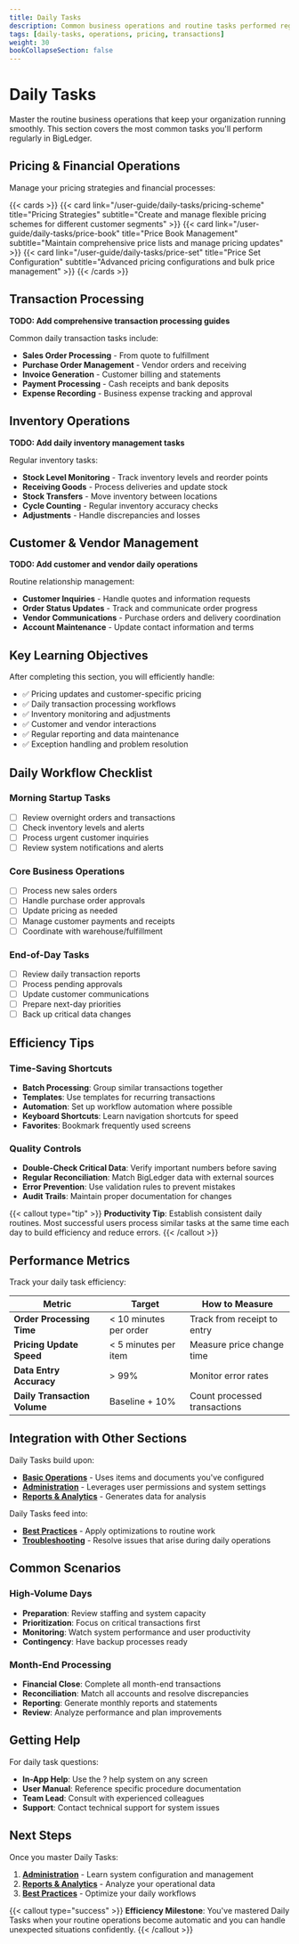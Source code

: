 ```yaml
---
title: Daily Tasks
description: Common business operations and routine tasks performed regularly in BigLedger
tags: [daily-tasks, operations, pricing, transactions]
weight: 30
bookCollapseSection: false
---
```


# Daily Tasks

Master the routine business operations that keep your organization running smoothly. This section covers the most common tasks you'll perform regularly in BigLedger.

## Pricing & Financial Operations

Manage your pricing strategies and financial processes:

{{< cards >}}
{{< card link="/user-guide/daily-tasks/pricing-scheme" title="Pricing Strategies" subtitle="Create and manage flexible pricing schemes for different customer segments" >}}
{{< card link="/user-guide/daily-tasks/price-book" title="Price Book Management" subtitle="Maintain comprehensive price lists and manage pricing updates" >}}
{{< card link="/user-guide/daily-tasks/price-set" title="Price Set Configuration" subtitle="Advanced pricing configurations and bulk price management" >}}
{{< /cards >}}

## Transaction Processing

**TODO: Add comprehensive transaction processing guides**

Common daily transaction tasks include:

- **Sales Order Processing** - From quote to fulfillment
- **Purchase Order Management** - Vendor orders and receiving
- **Invoice Generation** - Customer billing and statements
- **Payment Processing** - Cash receipts and bank deposits
- **Expense Recording** - Business expense tracking and approval

## Inventory Operations

**TODO: Add daily inventory management tasks**

Regular inventory tasks:

- **Stock Level Monitoring** - Track inventory levels and reorder points
- **Receiving Goods** - Process deliveries and update stock
- **Stock Transfers** - Move inventory between locations
- **Cycle Counting** - Regular inventory accuracy checks
- **Adjustments** - Handle discrepancies and losses

## Customer & Vendor Management

**TODO: Add customer and vendor daily operations**

Routine relationship management:

- **Customer Inquiries** - Handle quotes and information requests
- **Order Status Updates** - Track and communicate order progress
- **Vendor Communications** - Purchase orders and delivery coordination
- **Account Maintenance** - Update contact information and terms

## Key Learning Objectives

After completing this section, you will efficiently handle:

- ✅ Pricing updates and customer-specific pricing
- ✅ Daily transaction processing workflows
- ✅ Inventory monitoring and adjustments
- ✅ Customer and vendor interactions
- ✅ Regular reporting and data maintenance
- ✅ Exception handling and problem resolution

## Daily Workflow Checklist

### Morning Startup Tasks
- [ ] Review overnight orders and transactions
- [ ] Check inventory levels and alerts
- [ ] Process urgent customer inquiries
- [ ] Review system notifications and alerts

### Core Business Operations
- [ ] Process new sales orders
- [ ] Handle purchase order approvals
- [ ] Update pricing as needed
- [ ] Manage customer payments and receipts
- [ ] Coordinate with warehouse/fulfillment

### End-of-Day Tasks
- [ ] Review daily transaction reports
- [ ] Process pending approvals
- [ ] Update customer communications
- [ ] Prepare next-day priorities
- [ ] Back up critical data changes

## Efficiency Tips

### Time-Saving Shortcuts
- **Batch Processing**: Group similar transactions together
- **Templates**: Use templates for recurring transactions
- **Automation**: Set up workflow automation where possible
- **Keyboard Shortcuts**: Learn navigation shortcuts for speed
- **Favorites**: Bookmark frequently used screens

### Quality Controls
- **Double-Check Critical Data**: Verify important numbers before saving
- **Regular Reconciliation**: Match BigLedger data with external sources
- **Error Prevention**: Use validation rules to prevent mistakes
- **Audit Trails**: Maintain proper documentation for changes

{{< callout type="tip" >}}
**Productivity Tip**: Establish consistent daily routines. Most successful users process similar tasks at the same time each day to build efficiency and reduce errors.
{{< /callout >}}

## Performance Metrics

Track your daily task efficiency:

| Metric | Target | How to Measure |
|--------|---------|----------------|
| **Order Processing Time** | < 10 minutes per order | Track from receipt to entry |
| **Pricing Update Speed** | < 5 minutes per item | Measure price change time |
| **Data Entry Accuracy** | > 99% | Monitor error rates |
| **Daily Transaction Volume** | Baseline + 10% | Count processed transactions |

## Integration with Other Sections

Daily Tasks build upon:

- **[Basic Operations](/user-guide/basic-operations/)** - Uses items and documents you've configured
- **[Administration](/user-guide/administration/)** - Leverages user permissions and system settings
- **[Reports & Analytics](/user-guide/reports-analytics/)** - Generates data for analysis

Daily Tasks feed into:

- **[Best Practices](/user-guide/best-practices/)** - Apply optimizations to routine work
- **[Troubleshooting](/user-guide/troubleshooting/)** - Resolve issues that arise during daily operations

## Common Scenarios

### High-Volume Days
- **Preparation**: Review staffing and system capacity
- **Prioritization**: Focus on critical transactions first
- **Monitoring**: Watch system performance and user productivity
- **Contingency**: Have backup processes ready

### Month-End Processing
- **Financial Close**: Complete all month-end transactions
- **Reconciliation**: Match all accounts and resolve discrepancies
- **Reporting**: Generate monthly reports and statements
- **Review**: Analyze performance and plan improvements

## Getting Help

For daily task questions:

- **In-App Help**: Use the ? help system on any screen
- **User Manual**: Reference specific procedure documentation
- **Team Lead**: Consult with experienced colleagues
- **Support**: Contact technical support for system issues

## Next Steps

Once you master Daily Tasks:

1. **[Administration](/user-guide/administration/)** - Learn system configuration and management
2. **[Reports & Analytics](/user-guide/reports-analytics/)** - Analyze your operational data
3. **[Best Practices](/user-guide/best-practices/)** - Optimize your daily workflows

{{< callout type="success" >}}
**Efficiency Milestone**: You've mastered Daily Tasks when your routine operations become automatic and you can handle unexpected situations confidently.
{{< /callout >}}